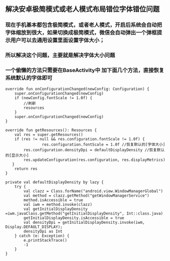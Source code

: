 ## 解决安卓极简模式或老人模式布局错位字体错位问题

### 现在手机基本都包含极简模式，或者老人模式，开启后系统会自动把字体缩放到很大，如果切换成极简模式，微信会自动弹出一个弹框提示用户可以去通用设置里面设置字体大小；

### 所以解决这个问题，主要就是解决字体大小问题

### 一个偷懒的方法只需要在BaseActivity中 加下面几个方法，直接恢复系统默认的字体即可

```
override fun onConfigurationChanged(newConfig: Configuration) {
    super.onConfigurationChanged(newConfig)
    if (newConfig.fontScale != 1.0f) {
        //刷新
        resources
    }
    super.onConfigurationChanged(newConfig)
}
```
```
override fun getResources(): Resources {
    val res = super.getResources()
    if (res != null && res.configuration.fontScale != 1.0f) {
                res.configuration.fontScale = 1.0f //恢复默认的[字体大小]
        res.configuration.densityDpi = defaultDisplayDensity //恢复默认的[显示大小]
        res.updateConfiguration(res.configuration, res.displayMetrics)
   }
    return res
}
```
```   
private val defaultDisplayDensity by lazy {
    try {
        val clazz = Class.forName("android.view.WindowManagerGlobal")
        val method = clazz.getMethod("getWindowManagerService")
        method.isAccessible = true
        val iwm = method.invoke(clazz)
        val getInitialDisplayDensity =iwm.javaClass.getMethod("getInitialDisplayDensity", Int::class.java)
        getInitialDisplayDensity.isAccessible = true
        val densityDpi = getInitialDisplayDensity.invoke(iwm, Display.DEFAULT_DISPLAY);
        densityDpi as Int
    } catch (e: Exception) {
        e.printStackTrace()
        -1
    }
}
```